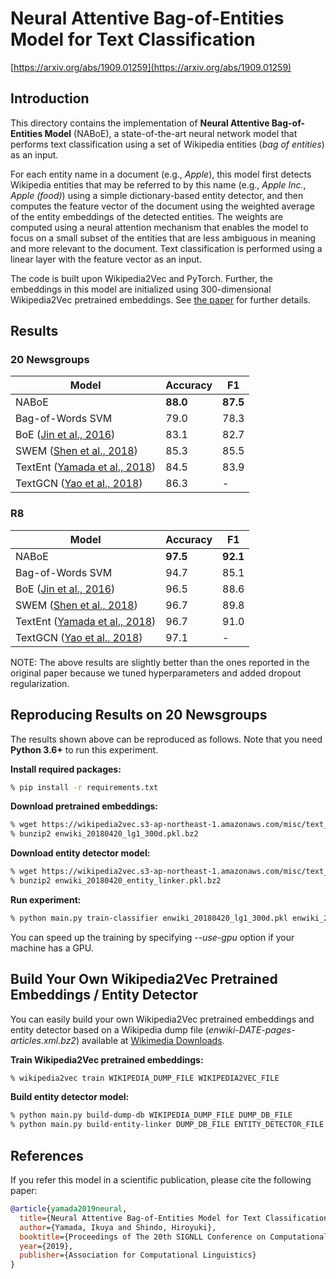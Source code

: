 # Neural Attentive Bag-of-Entities Model for Text Classification

[https://arxiv.org/abs/1909.01259](https://arxiv.org/abs/1909.01259)

## Introduction

This directory contains the implementation of **Neural Attentive Bag-of-Entities Model** (NABoE), a state-of-the-art neural network model that performs text classification using a set of Wikipedia entities (*bag of entities*) as an input.

For each entity name in a document (e.g., *Apple*), this model first detects Wikipedia entities that may be referred to by this name (e.g., *Apple Inc.*, *Apple (food)*) using a simple dictionary-based entity detector, and then computes the feature vector of the document using the weighted average of the entity embeddings of the detected entities.
The weights are computed using a neural attention mechanism that enables the model to focus on a small subset of the entities that are less ambiguous in meaning and more relevant to the document.
Text classification is performed using a linear layer with the feature vector as an input.

The code is built upon Wikipedia2Vec and PyTorch.
Further, the embeddings in this model are initialized using 300-dimensional Wikipedia2Vec pretrained embeddings.
See [the paper](https://arxiv.org/abs/1909.01259) for further details.

## Results

### 20 Newsgroups

| Model | Accuracy | F1 |
| --- | --- | --- |
| NABoE | **88.0** | **87.5** |
| Bag-of-Words SVM | 79.0 | 78.3 |
| BoE ([Jin et al., 2016](https://www.ijcai.org/Proceedings/16/Papers/401.pdf)) | 83.1 | 82.7 |
| SWEM ([Shen et al., 2018](https://arxiv.org/abs/1805.09843)) | 85.3 | 85.5 |
| TextEnt ([Yamada et al., 2018](https://arxiv.org/abs/1806.02960)) | 84.5 | 83.9 |
| TextGCN ([Yao et al., 2018](https://arxiv.org/abs/1809.05679)) | 86.3 | - |

### R8

| Model | Accuracy | F1 |
| --- | --- | --- |
| NABoE | **97.5** | **92.1** |
| Bag-of-Words SVM | 94.7 | 85.1 |
| BoE ([Jin et al., 2016](https://www.ijcai.org/Proceedings/16/Papers/401.pdf)) | 96.5 | 88.6 |
| SWEM ([Shen et al., 2018](https://arxiv.org/abs/1805.09843)) | 96.7 | 89.8 |
| TextEnt ([Yamada et al., 2018](https://arxiv.org/abs/1806.02960)) | 96.7 | 91.0 |
| TextGCN ([Yao et al., 2018](https://arxiv.org/abs/1809.05679)) | 97.1 | - |

NOTE: The above results are slightly better than the ones reported in the original paper because we tuned hyperparameters and added dropout regularization.

## Reproducing Results on 20 Newsgroups

The results shown above can be reproduced as follows.
Note that you need **Python 3.6+** to run this experiment.

**Install required packages:**

```bash
% pip install -r requirements.txt
```

**Download pretrained embeddings:**

```bash
% wget https://wikipedia2vec.s3-ap-northeast-1.amazonaws.com/misc/text_classification/enwiki_20180420_lg1_300d.pkl.bz2
% bunzip2 enwiki_20180420_lg1_300d.pkl.bz2
```

**Download entity detector model:**

```bash
% wget https://wikipedia2vec.s3-ap-northeast-1.amazonaws.com/misc/text_classification/enwiki_20180420_entity_linker.pkl.bz2
% bunzip2 enwiki_20180420_entity_linker.pkl.bz2
```

**Run experiment:**

```bash
% python main.py train-classifier enwiki_20180420_lg1_300d.pkl enwiki_20180420_entity_linker.pkl --dataset=20ng
```

You can speed up the training by specifying *--use-gpu* option if your machine has a GPU.

## Build Your Own Wikipedia2Vec Pretrained Embeddings / Entity Detector

You can easily build your own Wikipedia2Vec pretrained embeddings and entity detector based on a Wikipedia dump file (*enwiki-DATE-pages-articles.xml.bz2*) available at [Wikimedia Downloads](https://dumps.wikimedia.org/enwiki/).

**Train Wikipedia2Vec pretrained embeddings:**

```bash
% wikipedia2vec train WIKIPEDIA_DUMP_FILE WIKIPEDIA2VEC_FILE
```

**Build entity detector model:**

```bash
% python main.py build-dump-db WIKIPEDIA_DUMP_FILE DUMP_DB_FILE
% python main.py build-entity-linker DUMP_DB_FILE ENTITY_DETECTOR_FILE
```

## References

If you refer this model in a scientific publication, please cite the following paper:

```bibtex
@article{yamada2019neural,
  title={Neural Attentive Bag-of-Entities Model for Text Classification},
  author={Yamada, Ikuya and Shindo, Hiroyuki},
  booktitle={Proceedings of The 20th SIGNLL Conference on Computational Natural Language Learning},
  year={2019},
  publisher={Association for Computational Linguistics}
}
```
